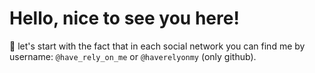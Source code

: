 # **Hello, nice to see you here!**


🥲 let's start with the fact that 
in each social network you can find
me by username: `@have_rely_on_me` or `@haverelyonmy` (only github).



